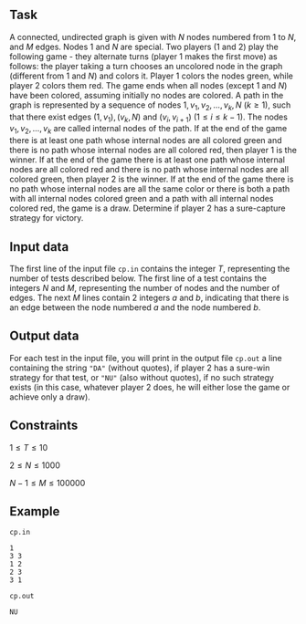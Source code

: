 ## Task

A connected, undirected graph is given with $N$ nodes numbered from $1$ to $N$, and $M$ edges. Nodes $1$ and $N$ are special. Two players $(1$ and $2)$ play the following game - they alternate turns (player $1$ makes the first move) as follows: the player taking a turn chooses an uncolored node in the graph (different from $1$ and $N$) and colors it. Player $1$ colors the nodes green, while player $2$ colors them red. The game ends when all nodes (except $1$ and $N$) have been colored, assuming initially no nodes are colored. A path in the graph is represented by a sequence of nodes $1, v_1, v_2, \dots, v_k, N$ $(k \geq 1)$, such that there exist edges $(1, v_1), (v_k, N)$ and $(v_i, v_{i+1})$ $(1 \leq i \leq k-1)$. The nodes $v_1, v_2, \dots, v_k$ are called internal nodes of the path. If at the end of the game there is at least one path whose internal nodes are all colored green and there is no path whose internal nodes are all colored red, then player $1$ is the winner. If at the end of the game there is at least one path whose internal nodes are all colored red and there is no path whose internal nodes are all colored green, then player $2$ is the winner. If at the end of the game there is no path whose internal nodes are all the same color or there is both a path with all internal nodes colored green and a path with all internal nodes colored red, the game is a draw. Determine if player $2$ has a sure-capture strategy for victory.

## Input data

The first line of the input file `cp.in` contains the integer $T$, representing the number of tests described below. The first line of a test contains the integers $N$ and $M$, representing the number of nodes and the number of edges. The next $M$ lines contain $2$ integers $a$ and $b$, indicating that there is an edge between the node numbered $a$ and the node numbered $b$.

## Output data

For each test in the input file, you will print in the output file `cp.out` a line containing the string `"DA"` (without quotes), if player $2$ has a sure-win strategy for that test, or `"NU"` (also without quotes), if no such strategy exists (in this case, whatever player $2$ does, he will either lose the game or achieve only a draw).

## Constraints

$1 \leq T \leq 10$  

$2 \leq N \leq 1000$  

$N-1 \leq M \leq 100000$  

## Example

`cp.in`  
```  
1  
3 3  
1 2  
2 3  
3 1  
```

`cp.out`  
```  
NU  
```